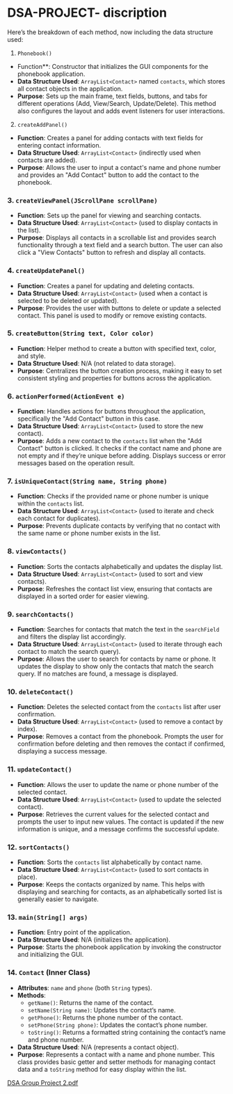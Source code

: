 # DSA-PROJECT-   discription
Here’s the breakdown of each method, now including the data structure used:

 1. `Phonebook()`
- Function**: Constructor that initializes the GUI components for the phonebook application.
- **Data Structure Used**: `ArrayList<Contact>` named `contacts`, which stores all contact objects in the application.
- **Purpose**: Sets up the main frame, text fields, buttons, and tabs for different operations (Add, View/Search, Update/Delete). This method also configures the layout and adds event listeners for user interactions.
  
 2. `createAddPanel()`
- **Function**: Creates a panel for adding contacts with text fields for entering contact information.
- **Data Structure Used**: `ArrayList<Contact>` (indirectly used when contacts are added).
- **Purpose**: Allows the user to input a contact's name and phone number and provides an "Add Contact" button to add the contact to the phonebook.

### 3. `createViewPanel(JScrollPane scrollPane)`
- **Function**: Sets up the panel for viewing and searching contacts.
- **Data Structure Used**: `ArrayList<Contact>` (used to display contacts in the list).
- **Purpose**: Displays all contacts in a scrollable list and provides search functionality through a text field and a search button. The user can also click a "View Contacts" button to refresh and display all contacts.

### 4. `createUpdatePanel()`
- **Function**: Creates a panel for updating and deleting contacts.
- **Data Structure Used**: `ArrayList<Contact>` (used when a contact is selected to be deleted or updated).
- **Purpose**: Provides the user with buttons to delete or update a selected contact. This panel is used to modify or remove existing contacts.

### 5. `createButton(String text, Color color)`
- **Function**: Helper method to create a button with specified text, color, and style.
- **Data Structure Used**: N/A (not related to data storage).
- **Purpose**: Centralizes the button creation process, making it easy to set consistent styling and properties for buttons across the application.

### 6. `actionPerformed(ActionEvent e)`
- **Function**: Handles actions for buttons throughout the application, specifically the "Add Contact" button in this case.
- **Data Structure Used**: `ArrayList<Contact>` (used to store the new contact).
- **Purpose**: Adds a new contact to the `contacts` list when the "Add Contact" button is clicked. It checks if the contact name and phone are not empty and if they’re unique before adding. Displays success or error messages based on the operation result.

### 7. `isUniqueContact(String name, String phone)`
- **Function**: Checks if the provided name or phone number is unique within the `contacts` list.
- **Data Structure Used**: `ArrayList<Contact>` (used to iterate and check each contact for duplicates).
- **Purpose**: Prevents duplicate contacts by verifying that no contact with the same name or phone number exists in the list.

### 8. `viewContacts()`
- **Function**: Sorts the contacts alphabetically and updates the display list.
- **Data Structure Used**: `ArrayList<Contact>` (used to sort and view contacts).
- **Purpose**: Refreshes the contact list view, ensuring that contacts are displayed in a sorted order for easier viewing.

### 9. `searchContacts()`
- **Function**: Searches for contacts that match the text in the `searchField` and filters the display list accordingly.
- **Data Structure Used**: `ArrayList<Contact>` (used to iterate through each contact to match the search query).
- **Purpose**: Allows the user to search for contacts by name or phone. It updates the display to show only the contacts that match the search query. If no matches are found, a message is displayed.

### 10. `deleteContact()`
- **Function**: Deletes the selected contact from the `contacts` list after user confirmation.
- **Data Structure Used**: `ArrayList<Contact>` (used to remove a contact by index).
- **Purpose**: Removes a contact from the phonebook. Prompts the user for confirmation before deleting and then removes the contact if confirmed, displaying a success message.

### 11. `updateContact()`
- **Function**: Allows the user to update the name or phone number of the selected contact.
- **Data Structure Used**: `ArrayList<Contact>` (used to update the selected contact).
- **Purpose**: Retrieves the current values for the selected contact and prompts the user to input new values. The contact is updated if the new information is unique, and a message confirms the successful update.

### 12. `sortContacts()`
- **Function**: Sorts the `contacts` list alphabetically by contact name.
- **Data Structure Used**: `ArrayList<Contact>` (used to sort contacts in place).
- **Purpose**: Keeps the contacts organized by name. This helps with displaying and searching for contacts, as an alphabetically sorted list is generally easier to navigate.

### 13. `main(String[] args)`
- **Function**: Entry point of the application.
- **Data Structure Used**: N/A (initializes the application).
- **Purpose**: Starts the phonebook application by invoking the constructor and initializing the GUI.

### 14. `Contact` (Inner Class)
- **Attributes**: `name` and `phone` (both `String` types).
- **Methods**:
  - `getName()`: Returns the name of the contact.
  - `setName(String name)`: Updates the contact’s name.
  - `getPhone()`: Returns the phone number of the contact.
  - `setPhone(String phone)`: Updates the contact’s phone number.
  - `toString()`: Returns a formatted string containing the contact’s name and phone number.
- **Data Structure Used**: N/A (represents a contact object).
- **Purpose**: Represents a contact with a name and phone number. This class provides basic getter and setter methods for managing contact data and a `toString` method for easy display within the list.


[DSA Group Project 2.pdf](https://github.com/user-attachments/files/17357132/DSA.Group.Project.2.pdf)


  
